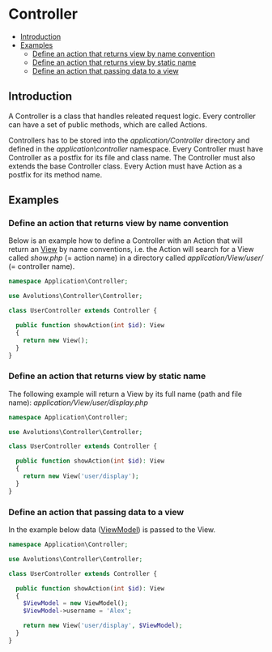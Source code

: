 # Controller

* [Introduction](#introduction)
* [Examples](#examples)
  * [Define an action that returns view by name convention](#define-an-action-that-returns-view-by-name-convention)
  * [Define an action that returns view by static name](#define-an-action-that-returns-view-by-static-name)
  * [Define an action that passing data to a view](#define-an-action-that-passing-data-to-a-view)

## Introduction
A Controller is a class that handles releated request logic. Every controller can have a set of public methods, which are called Actions.

Controllers has to be stored into the *application/Controller* directory and defined in the *application\controller* namespace.
Every Controller must have Controller as a postfix for its file and class name. The Controller must also extends the base Controller class.
Every Action must have Action as a postfix for its method name.

## Examples
### Define an action that returns view by name convention

Below is an example how to define a Controller with an Action that will return an <a href="/guide/view">View</a> by name conventions,
i.e. the Action will search for a View called *show.php* (= action name) in a directory called *application/View/user/* (= controller name).

```php
namespace Application\Controller;

use Avolutions\Controller\Controller;

class UserController extends Controller {

  public function showAction(int $id): View
  {
    return new View();
  }
}
```

### Define an action that returns view by static name

The following example will return a View by its full name (path and file name): *application/View/user/display.php*

```php
namespace Application\Controller;

use Avolutions\Controller\Controller;

class UserController extends Controller {

  public function showAction(int $id): View
  {
    return new View('user/display');
  }
}
```

### Define an action that passing data to a view

In the example below data (<a href="/guide/viewmodel">ViewModel</a>) is passed to the View.

```php
namespace Application\Controller;

use Avolutions\Controller\Controller;

class UserController extends Controller {

  public function showAction(int $id): View
  {
    $ViewModel = new ViewModel();
    $ViewModel->username = 'Alex';

    return new View('user/display', $ViewModel);
  }
}
```
